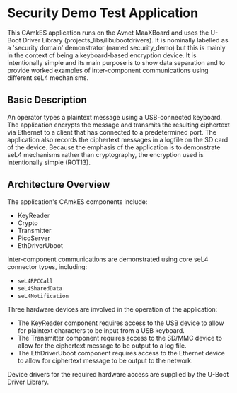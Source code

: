 <!--
  Copyright 2022 Capgemini Engineering
  SPDX-License-Identifier: BSD-2-Clause
-->

# Security Demo Test Application

This CAmkES application runs on the Avnet MaaXBoard and uses the U-Boot Driver Library (projects_libs/libubootdrivers). It is nominally labelled as a 'security domain' demonstrator (named security_demo) but this is mainly in the context of being a keyboard-based encryption device. It is intentionally simple and its main purpose is to show data separation and to provide worked examples of inter-component communications using different seL4 mechanisms.

## Basic Description

An operator types a plaintext message using a USB-connected keyboard. The application encrypts the message and transmits the resulting ciphertext via Ethernet to a client that has connected to a predetermined port. The application also records the ciphertext messages in a logfile on the SD card of the device. Because the emphasis of the application is to demonstrate seL4 mechanisms rather than cryptography, the encryption used is intentionally simple (ROT13).

## Architecture Overview

The application's CAmkES components include:

- KeyReader
- Crypto
- Transmitter
- PicoServer
- EthDriverUboot

Inter-component communications are demonstrated using core seL4 connector types, including:

- `seL4RPCCall`
- `seL4SharedData`
- `seL4Notification`

Three hardware devices are involved in the operation of the application:

- The KeyReader component requires access to the USB device to allow for plaintext characters to be input from a USB keyboard.
- The Transmitter component requires access to the SD/MMC device to allow for the ciphertext message to be output to a log file.
- The EthDriverUboot component requires access to the Ethernet device to allow for ciphertext message to be output to the network.

Device drivers for the required hardware access are supplied by the U-Boot Driver Library.
